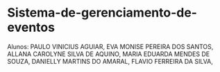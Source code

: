 # Sistema-de-gerenciamento-de-eventos
Alunos: PAULO VINICIUS AGUIAR,
EVA MONISE PEREIRA DOS SANTOS,
ALLANA CAROLYNE SILVA DE AQUINO, 
MARIA EDUARDA MENDES DE SOUZA,
DANIELLY MARTINS DO AMARAL,
FLAVIO FERREIRA DA SILVA,
